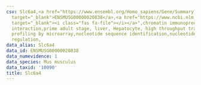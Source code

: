 ```yaml
---
csv: Slc6a4,<a href="https://www.ensembl.org/Homo_sapiens/Gene/Summary?db=core;g=ENSMUSG00000020838"
  target="_blank">ENSMUSG00000020838</a>,<a href="https://www.ncbi.nlm.nih.gov/pubmed/23834426"
  target="_blank"><i class="fas fa-file"></i></a>",chromatin immunoprecipitation assay,direct
  interaction,prime adult stage, liver, Hepatocyte, high throughput transcription
  profiling by microarray,nucleotide sequence identification,nucleotide sequence identification,transcriptional
  regulation,
data_alias: Slc6a4
data_id: ENSMUSG00000020838
data_numevidence: 1
data_species: Mus musculus
data_taxid: '10090'
title: Slc6a4
---
```

